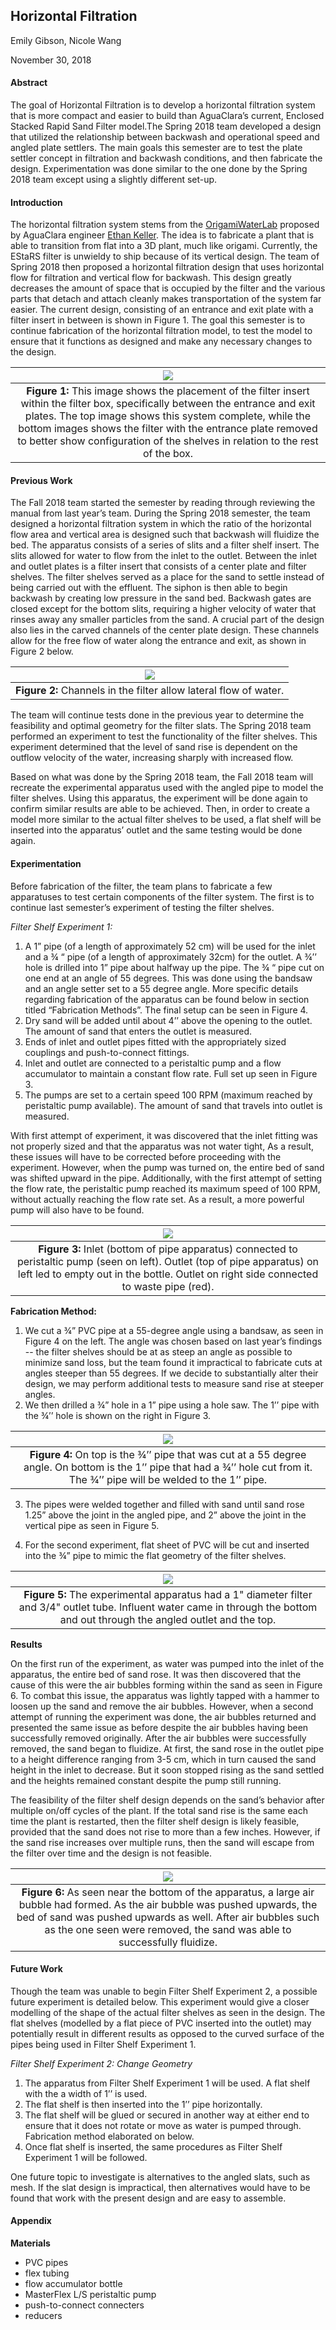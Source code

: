 ## Horizontal Filtration

Emily Gibson, Nicole Wang

November 30, 2018

#### **Abstract**

The goal of Horizontal Filtration is to develop a horizontal filtration system that is more compact and easier to build than AguaClara’s current, Enclosed Stacked Rapid Sand Filter model.The Spring 2018 team developed a design that utilized the relationship between backwash and operational speed and angled plate settlers. The main goals this semester are to test the plate settler concept in filtration and backwash conditions, and then fabricate the design. Experimentation was done similar to the one done by the Spring 2018 team except using a slightly different set-up.


#### **Introduction**

The horizontal filtration system stems from the [OrigamiWaterLab](https://github.com/OrigamiWaterLab ) proposed by AguaClara engineer [Ethan Keller](https://github.com/ethan92429). The idea is to fabricate a plant that is able to transition from flat into a 3D plant, much like origami. Currently, the EStaRS filter is unwieldy to ship because of its vertical design. The team of Spring 2018 then proposed a horizontal filtration design that uses horizontal flow for filtration and vertical flow for backwash. This design greatly decreases the amount of space that is occupied by the filter and the various parts that detach and attach cleanly makes transportation of the system far easier. The current design, consisting of an entrance and exit plate with a filter insert in between is shown in Figure 1. The goal this semester is to continue fabrication of the horizontal filtration model, to test the model to ensure that it functions as designed and make any necessary changes to the design.

| <img src="https://github.com/AguaClara/horizontal_filtration/blob/master/Spring%202018/images/Horfi_updated.JPG?raw=true" > |
| :---: |
|**Figure 1:** This image shows the placement of the filter insert within the filter box, specifically between the entrance and exit plates. The top image shows this system complete, while the bottom images shows the filter with the entrance plate removed to better show configuration of the shelves in relation to the rest of the box.|



#### **Previous Work**

The Fall 2018 team started the semester by reading through reviewing the manual from last year’s team. During the Spring 2018 semester, the team designed a horizontal filtration system in which the ratio of the horizontal flow area and vertical area is designed such that backwash will fluidize the bed. The apparatus consists of a series of slits and a filter shelf insert. The slits allowed for water to flow from the inlet to the outlet. Between the inlet and outlet plates is a filter insert that consists of a center plate and filter shelves. The filter shelves served as a place for the sand to settle instead of being carried out with the effluent. The siphon is then able to begin backwash by creating low pressure in the sand bed. Backwash gates are closed except for the bottom slits, requiring a higher velocity of water that rinses away any smaller particles from the sand. A crucial part of the design also lies in the carved channels of the center plate design. These channels allow for the free flow of water along the entrance and exit, as shown in Figure 2 below.

| <img src="https://github.com/AguaClara/horizontal_filtration/blob/master/Spring%202018/images/carved_channels.JPG?raw=true"> |
| :---: |
|**Figure 2:**  Channels in the filter allow lateral flow of water.|


The team will continue tests done in the previous year to determine the feasibility and optimal geometry for the filter slats. The Spring 2018 team performed an experiment to test the functionality of the filter shelves. This experiment determined that the level of sand rise is dependent on the outflow velocity of the water, increasing sharply with increased flow.


Based on what was done by the Spring 2018 team, the Fall 2018 team will recreate the experimental apparatus used with the angled pipe to model the filter shelves. Using this apparatus, the experiment will be done again to confirm similar results are able to be achieved. Then, in order to create a model more similar to the actual filter shelves to be used, a flat shelf will be inserted into the apparatus’ outlet and the same testing would be done again.


#### **Experimentation**

Before fabrication of the filter, the team plans to fabricate a few apparatuses to test certain components of the filter system. The first is to continue last semester’s experiment of testing the filter shelves.


*Filter Shelf Experiment 1:*
1. A 1” pipe (of a length of approximately 52 cm) will be used for the inlet and a ¾ “ pipe (of a length of approximately 32cm) for the outlet. A ¾’’ hole is drilled into 1” pipe about halfway up the pipe. The ¾ “ pipe cut on one end at an angle of 55 degrees. This was done using the bandsaw and an angle setter set to a 55 degree angle.  More specific details regarding fabrication of the apparatus can be found below in section titled “Fabrication Methods”. The final setup can be seen in Figure 4.  
2. Dry sand will be added until  about 4’’ above the opening to the outlet. The amount of sand that enters the outlet is measured.
3. Ends of inlet and outlet pipes fitted with the appropriately sized couplings and push-to-connect fittings.
4. Inlet and outlet are connected to a peristaltic pump and a flow accumulator to maintain a constant flow rate. Full set up seen in Figure 3.
5. The pumps are set to a certain speed 100 RPM (maximum reached by peristaltic pump available). The amount of sand that travels into outlet is measured.

With first attempt of experiment, it was discovered that the inlet fitting was not properly sized and that the apparatus was not water tight, As a result, these issues will have to be corrected before proceeding with the experiment. However, when the pump was turned on, the entire bed of sand was shifted upward in the pipe. Additionally, with the first attempt of setting the flow rate, the peristaltic pump reached its maximum speed of 100 RPM, without actually reaching the flow rate set. As a result, a more powerful pump will also have to be found.

| <img src="https://github.com/AguaClara/horizontal_filtration/blob/master/Fall%202018/images/exp1_setup.JPG?raw=true">|
| :---: |
|**Figure 3:** Inlet (bottom of pipe apparatus) connected to peristaltic pump (seen on left). Outlet (top of pipe apparatus) on left led to empty out in the bottle. Outlet on right side connected to waste pipe (red).|



**Fabrication Method:**
1. We cut a ¾” PVC pipe at a 55-degree angle using a bandsaw, as seen in Figure 4 on the left. The angle was chosen based on last year’s findings -- the filter shelves should be at as steep an angle as possible to minimize sand loss, but the team found it impractical to fabricate cuts at angles steeper than 55 degrees. If we decide to substantially alter their design, we may perform additional tests to measure sand rise at steeper angles.
2. We then drilled a ¾” hole in a 1” pipe using a hole saw. The 1’’ pipe with the ¾’’ hole is shown on the right in Figure 3.

| <img src="https://github.com/AguaClara/horizontal_filtration/blob/master/Fall%202018/images/exp1_0.75_1%20inch_pipes.JPG?raw=true">|
| :---: |
|**Figure 4:**  On top is the ¾’’ pipe that was cut at a 55 degree angle. On bottom is the 1’’ pipe that had a ¾’’ hole cut from it. The ¾’’ pipe will be welded to the 1’’ pipe.|

3. The pipes were welded together and filled with sand until sand rose 1.25” above the joint in the angled pipe, and 2” above the joint in the vertical pipe as seen in Figure 5.

4. For the second experiment, flat sheet of PVC will be cut and inserted into the ¾” pipe to mimic the flat geometry of the filter shelves.


| <img src="https://github.com/AguaClara/horizontal_filtration/blob/master/Fall%202018/images/inlet-outlet%20apparatus.JPG">  |
| :---: |
|**Figure 5:**  The experimental apparatus had a 1" diameter filter and 3/4" outlet tube. Influent water came in through the bottom and out through the angled outlet and the top.|

**Results**

On the first run of the experiment, as water was pumped into the inlet of the apparatus, the entire bed of sand rose. It was then discovered that the cause of this were the air bubbles forming within the sand as seen in Figure 6. To combat this issue, the apparatus was lightly tapped with a hammer to loosen up the sand and remove the air bubbles. However, when a second attempt of running the experiment was done, the air bubbles returned and presented the same issue as before despite the air bubbles having been successfully removed originally. After the air bubbles were successfully removed, the sand began to fluidize. At first, the sand rose in the outlet pipe to a height difference ranging from 3-5 cm, which in turn caused the sand height in the inlet to decrease. But it soon stopped rising as the sand settled and the heights remained constant despite the pump still running.

The feasibility of the filter shelf design depends on the sand’s behavior after multiple on/off cycles of the plant. If the total sand rise is the same each time the plant is restarted, then the filter shelf design is likely feasible, provided that the sand does not rise to more than a few inches. However, if the sand rise increases over multiple runs, then the sand will escape from the filter over time and the design is not feasible.

| <img src="https://github.com/AguaClara/horizontal_filtration/blob/master/Fall%202018/images/air%20bubbles.JPG">  |
| :---: |
|**Figure 6:** As seen near the bottom of the apparatus, a large air bubble had formed. As the air bubble was pushed upwards, the bed of sand was pushed upwards as well. After air bubbles such as the one seen were removed, the sand was able to successfully fluidize.|


#### **Future Work**

Though the team was unable to begin Filter Shelf Experiment 2, a possible future experiment is detailed below. This experiment would give a closer modelling of the shape of the actual filter shelves as seen in the design. The flat shelves (modelled by a flat piece of PVC inserted into the outlet) may potentially result in different results as opposed to the curved surface of the pipes being used in Filter Shelf Experiment 1.

*Filter Shelf Experiment 2: Change Geometry*
1. The apparatus from Filter Shelf Experiment 1 will be used. A flat shelf with the a width of 1’’ is used.
2. The flat shelf is then inserted into the 1’’ pipe horizontally.
3. The flat shelf will be glued or secured in another way at either end to ensure that it does not rotate or move as water is pumped through. Fabrication method elaborated on below.
4. Once flat shelf is inserted, the same procedures as Filter Shelf Experiment 1 will be followed.

One future topic to investigate is alternatives to the angled slats, such as mesh. If the slat design is impractical, then alternatives would have to be found that work with the present design and are easy to assemble.

#### **Appendix**


**Materials**
- PVC pipes
- flex tubing
- flow accumulator bottle
- MasterFlex L/S peristaltic pump
- push-to-connect connecters
- reducers
